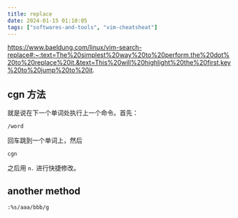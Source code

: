 ```yaml
---
title: replace
date: 2024-01-15 01:10:05
tags: ["softwares-and-tools", "vim-cheatsheat"]
---
```

https://www.baeldung.com/linux/vim-search-replace#:~:text=The%20simplest%20way%20to%20perform,the%20dot%20to%20replace%20it.&text=This%20will%20highlight%20the%20first,key%20to%20jump%20to%20it.

## cgn 方法

就是说在下一个单词处执行上一个命令。首先：

```
/word
```

回车跳到一个单词上，然后

```
cgn
```

之后用 `n.` 进行快捷修改。

## another method

```
:%s/aaa/bbb/g
```

